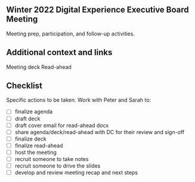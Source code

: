 ## Winter 2022 Digital Experience Executive Board Meeting
Meeting prep, participation, and follow-up activities.

## Additional context and links
Meeting deck
Read-ahead

## Checklist
Specific actions to be taken.
Work with Peter and Sarah to:

- [ ] finalize agenda
- [ ] draft deck
- [ ] draft cover email for read-ahead docx
- [ ] share agenda/deck/read-ahead with DC for their review and sign-off
- [ ] finalize deck
- [ ] finalize read-ahead
- [ ] host the meeting
- [ ] recruit someone to take notes
- [ ] recruit someone to drive the slides
- [ ] develop and review meeting recap and next steps
